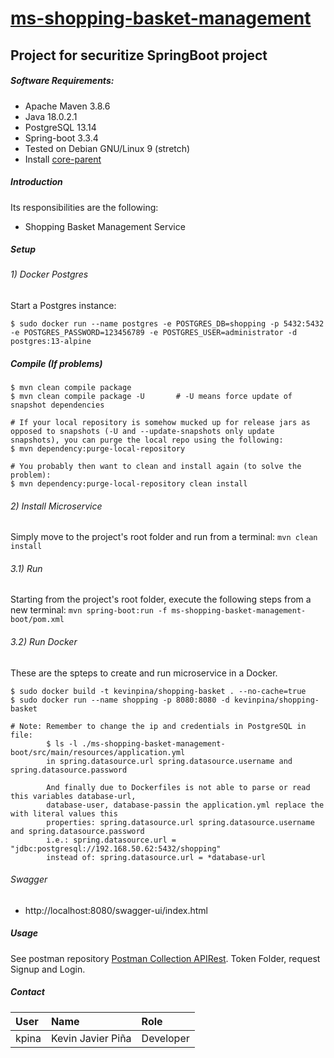 # [ms-shopping-basket-management](https://github.com/kevinxjavier/ms-shopping-basket-management.git)

## Project for securitize SpringBoot project 

##### Software Requirements:
* Apache Maven 3.8.6
* Java 18.0.2.1
* PostgreSQL 13.14
* Spring-boot 3.3.4
* Tested on Debian GNU/Linux 9 (stretch)
* Install [core-parent](https://github.com/kevinxjavier/core-parent.git)

##### Introduction

Its responsibilities are the following:
* Shopping Basket Management Service

##### Setup

###### 1) Docker Postgres
Start a Postgres instance: 
```
$ sudo docker run --name postgres -e POSTGRES_DB=shopping -p 5432:5432 -e POSTGRES_PASSWORD=123456789 -e POSTGRES_USER=administrator -d postgres:13-alpine
```

##### Compile (If problems)
```
$ mvn clean compile package
$ mvn clean compile package -U       # -U means force update of snapshot dependencies

# If your local repository is somehow mucked up for release jars as opposed to snapshots (-U and --update-snapshots only update snapshots), you can purge the local repo using the following:
$ mvn dependency:purge-local-repository

# You probably then want to clean and install again (to solve the problem):
$ mvn dependency:purge-local-repository clean install
```

###### 2) Install Microservice
Simply move to the project's root folder and run from a terminal:
`mvn clean install`

###### 3.1) Run
Starting from the project's root folder, execute the following steps from a new terminal:
`mvn spring-boot:run -f ms-shopping-basket-management-boot/pom.xml`

###### 3.2) Run Docker
These are the spteps to create and run microservice in a Docker.
```
$ sudo docker build -t kevinpina/shopping-basket . --no-cache=true    
$ sudo docker run --name shopping -p 8080:8080 -d kevinpina/shopping-basket

# Note: Remember to change the ip and credentials in PostgreSQL in file: 
        $ ls -l ./ms-shopping-basket-management-boot/src/main/resources/application.yml
        in spring.datasource.url spring.datasource.username and spring.datasource.password
        
        And finally due to Dockerfiles is not able to parse or read this variables database-url, 
        database-user, database-passin the application.yml replace the with literal values this 
        properties: spring.datasource.url spring.datasource.username and spring.datasource.password
        i.e.: spring.datasource.url = "jdbc:postgresql://192.168.50.62:5432/shopping"
        instead of: spring.datasource.url = *database-url
```

###### Swagger
- http://localhost:8080/swagger-ui/index.html

##### Usage
See postman repository [Postman Collection APIRest](https://github.com/kevinxjavier/postman-apirest.git). Token Folder, request Signup and Login.

##### Contact

| User    | Name                     | Role       |
|:--------|:-------------------------|:-----------|
| kpina   | Kevin Javier Piña        | Developer  |
